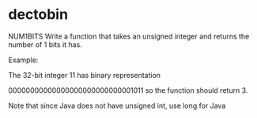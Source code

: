 # dectobin

NUM1BITS
Write a function that takes an unsigned integer and returns the number of 1 bits it has.

Example:

The 32-bit integer 11 has binary representation

00000000000000000000000000001011
so the function should return 3.

Note that since Java does not have unsigned int, use long for Java
